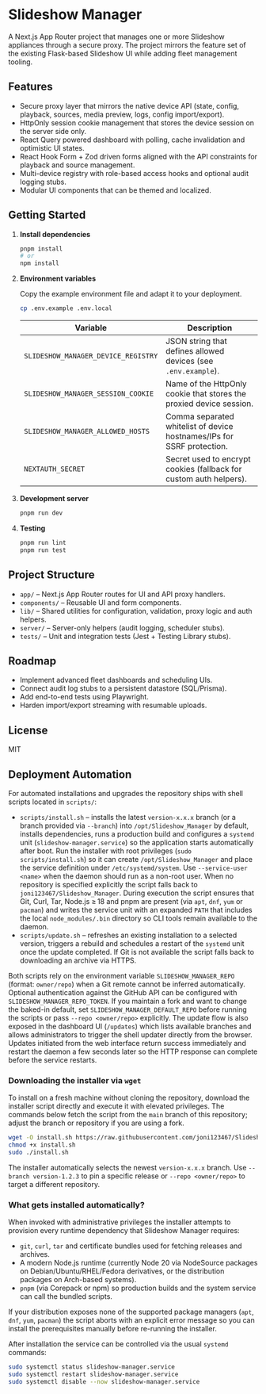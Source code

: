 # Slideshow Manager

A Next.js App Router project that manages one or more Slideshow appliances through a secure proxy. The project mirrors the feature set of the existing Flask-based Slideshow UI while adding fleet management tooling.

## Features

- Secure proxy layer that mirrors the native device API (state, config, playback, sources, media preview, logs, config import/export).
- HttpOnly session cookie management that stores the device session on the server side only.
- React Query powered dashboard with polling, cache invalidation and optimistic UI states.
- React Hook Form + Zod driven forms aligned with the API constraints for playback and source management.
- Multi-device registry with role-based access hooks and optional audit logging stubs.
- Modular UI components that can be themed and localized.

## Getting Started

1. **Install dependencies**

   ```bash
   pnpm install
   # or
   npm install
   ```

2. **Environment variables**

   Copy the example environment file and adapt it to your deployment.

   ```bash
   cp .env.example .env.local
   ```

   | Variable | Description |
   | --- | --- |
   | `SLIDESHOW_MANAGER_DEVICE_REGISTRY` | JSON string that defines allowed devices (see `.env.example`). |
   | `SLIDESHOW_MANAGER_SESSION_COOKIE` | Name of the HttpOnly cookie that stores the proxied device session. |
   | `SLIDESHOW_MANAGER_ALLOWED_HOSTS` | Comma separated whitelist of device hostnames/IPs for SSRF protection. |
   | `NEXTAUTH_SECRET` | Secret used to encrypt cookies (fallback for custom auth helpers). |

3. **Development server**

   ```bash
   pnpm run dev
   ```

4. **Testing**

   ```bash
   pnpm run lint
   pnpm run test
   ```

## Project Structure

- `app/` – Next.js App Router routes for UI and API proxy handlers.
- `components/` – Reusable UI and form components.
- `lib/` – Shared utilities for configuration, validation, proxy logic and auth helpers.
- `server/` – Server-only helpers (audit logging, scheduler stubs).
- `tests/` – Unit and integration tests (Jest + Testing Library stubs).

## Roadmap

- Implement advanced fleet dashboards and scheduling UIs.
- Connect audit log stubs to a persistent datastore (SQL/Prisma).
- Add end-to-end tests using Playwright.
- Harden import/export streaming with resumable uploads.

## License

MIT

## Deployment Automation

For automated installations and upgrades the repository ships with shell scripts located in `scripts/`:

- `scripts/install.sh` – installs the latest `version-x.x.x` branch (or a branch provided via `--branch`) into `/opt/Slideshow_Manager` by default, installs dependencies, runs a production build and configures a `systemd` unit (`slideshow-manager.service`) so the application starts automatically after boot. Run the installer with root privileges (`sudo scripts/install.sh`) so it can create `/opt/Slideshow_Manager` and place the service definition under `/etc/systemd/system`. Use `--service-user <name>` when the daemon should run as a non-root user. When no repository is specified explicitly the script falls back to `joni123467/Slideshow_Manager`. During execution the script ensures that Git, Curl, Tar, Node.js ≥ 18 and pnpm are present (via `apt`, `dnf`, `yum` or `pacman`) and writes the service unit with an expanded `PATH` that includes the local `node_modules/.bin` directory so CLI tools remain available to the daemon.
- `scripts/update.sh` – refreshes an existing installation to a selected version, triggers a rebuild and schedules a restart of the `systemd` unit once the update completed. If Git is not available the script falls back to downloading an archive via HTTPS.

Both scripts rely on the environment variable `SLIDESHOW_MANAGER_REPO` (format: `owner/repo`) when a Git remote cannot be inferred automatically. Optional authentication against the GitHub API can be configured with `SLIDESHOW_MANAGER_REPO_TOKEN`. If you maintain a fork and want to change the baked-in default, set `SLIDESHOW_MANAGER_DEFAULT_REPO` before running the scripts or pass `--repo <owner/repo>` explicitly. The update flow is also exposed in the dashboard UI (`/updates`) which lists available branches and allows administrators to trigger the shell updater directly from the browser. Updates initiated from the web interface return success immediately and restart the daemon a few seconds later so the HTTP response can complete before the service restarts.

### Downloading the installer via `wget`

To install on a fresh machine without cloning the repository, download the installer script directly and execute it with elevated privileges. The commands below fetch the script from the `main` branch of this repository; adjust the branch or repository if you are using a fork.

```bash
wget -O install.sh https://raw.githubusercontent.com/joni123467/Slideshow_Manager/main/scripts/install.sh
chmod +x install.sh
sudo ./install.sh
```

The installer automatically selects the newest `version-x.x.x` branch. Use `--branch version-1.2.3` to pin a specific release or `--repo <owner/repo>` to target a different repository.

### What gets installed automatically?

When invoked with administrative privileges the installer attempts to provision every runtime dependency that Slideshow Manager requires:

- `git`, `curl`, `tar` and certificate bundles used for fetching releases and archives.
- A modern Node.js runtime (currently Node 20 via NodeSource packages on Debian/Ubuntu/RHEL/Fedora derivatives, or the distribution packages on Arch-based systems).
- `pnpm` (via Corepack or npm) so production builds and the system service can call the bundled scripts.

If your distribution exposes none of the supported package managers (`apt`, `dnf`, `yum`, `pacman`) the script aborts with an explicit error message so you can install the prerequisites manually before re-running the installer.

After installation the service can be controlled via the usual `systemd` commands:

```bash
sudo systemctl status slideshow-manager.service
sudo systemctl restart slideshow-manager.service
sudo systemctl disable --now slideshow-manager.service
```
